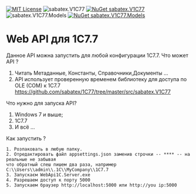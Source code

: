 [![MIT License](https://img.shields.io/badge/license-MIT-red.svg)](https://github.com/sabatex/Extensions/blob/master/LICENSE.TXT)
![sabatex.V1C77](https://github.com/sabatex/1C77/workflows/sabatex.V1C77/badge.svg)
[![NuGet sabatex.V1C77](https://buildstats.info/nuget/sabatex.V1C77)](https://www.nuget.org/packages/sabatex.V1C77/)
![sabatex.V1C77.Models](https://github.com/sabatex/1C77/workflows/sabatex.V1C77.Models/badge.svg)
[![NuGet sabatex.V1C77.Models](https://buildstats.info/nuget/sabatex.V1C77.Models)](https://www.nuget.org/packages/sabatex.V1C77/)

# Web API для 1С7.7
 Данное API можна запустить для любой конфигурации 1С7.7.
 Что может API ?
   1. Читать Метаданные, Константы, Справочники,Документы ...
   2. API использует проверенную временем библиотеку для доступа по OLE (COM) к 1С7.7
			https://github.com/sabatex/1C77/tree/master/src/sabatex.V1C77

Что нужно для запуска API?
   1. Windows 7 и выше;
   2. 1С7.7
   3. И всё ...

Как запустить ?

	1. Розпаковать в любую папку.
	2. Отредактировать файл appsettings.json заменив строчки -- **** -- на реальные не забывая
	что обратный слеш пишем два раза, например C:\\Users\\admin\\.1C\\MyCompany\\1C7.7
	3. Запускаєм WebApi1C.Server.exe
	4. Разрешаем доступ к порту 5000
	5. Запускаем браузер http://localhost:5000 или http://you ip:5000
